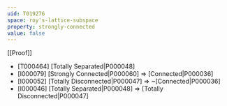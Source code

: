 ```yaml
---
uid: T019276
space: roy's-lattice-subspace
property: strongly-connected
value: false
---
```

[[Proof]]

* [T000464] [Totally Separated|P000048]
* [I000079] [Strongly Connected|P000060] => [Connected|P000036]
* [I000052] [Totally Disconnected|P000047] => ~[Connected|P000036]
* [I000046] [Totally Separated|P000048] => [Totally Disconnected|P000047]

